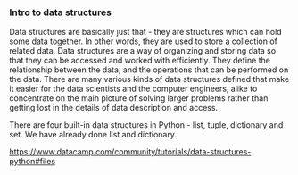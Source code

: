### Intro to data structures

Data structures are basically just that - they are structures which can hold some data together. In other words, they are used to store a collection of related data.
Data structures are a way of organizing and storing data so that they can be accessed and worked with efficiently. They define the relationship between the data, and the operations that can be performed on the data. There are many various kinds of data structures defined that make it easier for the data scientists and the computer engineers, alike to concentrate on the main picture of solving larger problems rather than getting lost in the details of data description and access.

There are four built-in data structures in Python - list, tuple, dictionary and set. We have already done list and dictionary. 


https://www.datacamp.com/community/tutorials/data-structures-python#files
